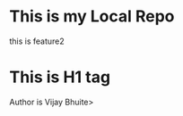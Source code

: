# This is my Local Repo
<p>this is feature2<p>
<h1>This is H1 tag</h1>
<p>Author is Vijay Bhuite></p>
